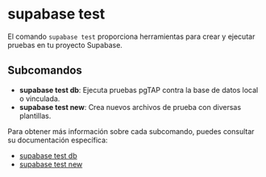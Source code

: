 # supabase test

El comando `supabase test` proporciona herramientas para crear y ejecutar pruebas en tu proyecto Supabase.

## Subcomandos

- **supabase test db**: Ejecuta pruebas pgTAP contra la base de datos local o vinculada.
- **supabase test new**: Crea nuevos archivos de prueba con diversas plantillas.

Para obtener más información sobre cada subcomando, puedes consultar su documentación específica:

- [supabase test db](https://claude.ai/docs/reference/cli/supabase-test-db)
- [supabase test new](https://claude.ai/docs/reference/cli/supabase-test-new)